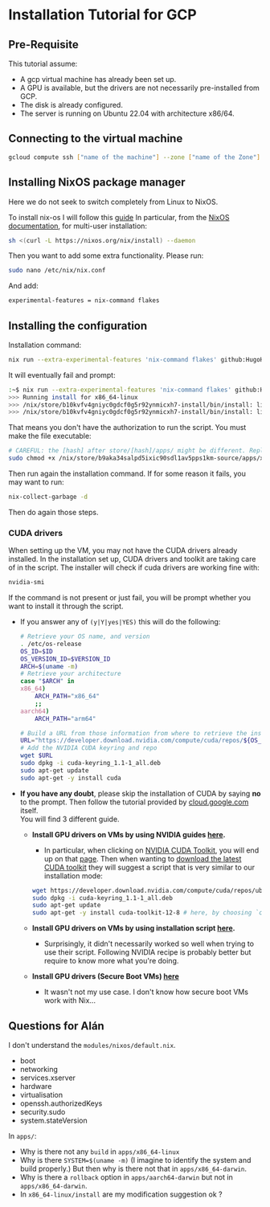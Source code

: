 # Installation Tutorial for GCP

## Pre-Requisite

This tutorial assume:

+ A gcp virtual machine has already been set up.
+ A GPU is available, but the drivers are not necessarily pre-installed from GCP.
+ The disk is already configured.
+ The server is running on Ubuntu 22.04 with architecture x86/64.

## Connecting to the virtual machine

```bash
gcloud compute ssh ["name of the machine"] --zone ["name of the Zone"] 
```

## Installing NixOS package manager

Here we do not seek to switch completely from Linux to NixOS.

To install nix-os I will follow this [guide](https://github.com/Evertras/simple-homemanager/blob/main/01-install.md)
In particular, from the [NixOS documentation](https://nixos.org/download/#nix-install-linux), for multi-user installation:

```bash
sh <(curl -L https://nixos.org/nix/install) --daemon
```

Then you want to add some extra functionality. Please run:

```bash
sudo nano /etc/nix/nix.conf
```

And add:

```bash
experimental-features = nix-command flakes
```

## Installing the configuration

Installation command:

```bash
nix run --extra-experimental-features 'nix-command flakes' github:HugoHakem/nix-os.config?ref=hh-virtual-machine#install
```

It will eventually fail and prompt:

```bash
:~$ nix run --extra-experimental-features 'nix-command flakes' github:HugoHakem/nix-os.config?ref=hh-virtual-machine#install
>>> Running install for x86_64-linux
>>> /nix/store/b10kvfv4gniyc0gdcf0g5r92ynmicxh7-install/bin/install: line 4: /nix/store/b9aka34salpd5ixic90sdl1av5pps1km-source/apps/x86_64-linux/install: Permission denied
>>> /nix/store/b10kvfv4gniyc0gdcf0g5r92ynmicxh7-install/bin/install: line 4: exec: /nix/store/b9aka34salpd5ixic90sdl1av5pps1km-source/apps/x86_64-linux/install: cannot execute: Permission denied
```

That means you don't have the authorization to run the script. You must make the file executable:

```bash
# CAREFUL: the [hash] after store/[hash]/apps/ might be different. Replace it by whatever fil you see. 
sudo chmod +x /nix/store/b9aka34salpd5ixic90sdl1av5pps1km-source/apps/x86_64-linux/install
```

Then run again the installation command. If for some reason it fails, you may want to run:

```bash
nix-collect-garbage -d
```

Then do again those steps.

### CUDA drivers

When setting up the VM, you may not have the CUDA drivers already installed. In the installation set up, CUDA drivers and toolkit are taking care of in the script. The installer will check if cuda drivers are working fine with:

```bash
nvidia-smi
```

If the command is not present or just fail, you will be prompt whether you want to install it through the script.

+ If you answer any of `(y|Y|yes|YES)` this will do the following:

    ```bash
    # Retrieve your OS name, and version
    . /etc/os-release
    OS_ID=$ID
    OS_VERSION_ID=$VERSION_ID
    ARCH=$(uname -m)
    # Retrieve your architecture
    case "$ARCH" in
    x86_64)
        ARCH_PATH="x86_64"
        ;;
    aarch64)
        ARCH_PATH="arm64"

    # Build a URL from those information from where to retrieve the installation kit in the NVIDIA archive
    URL="https://developer.download.nvidia.com/compute/cuda/repos/${OS_ID}${OS_VERSION_ID}/${ARCH_PATH}/cuda-keyring_1.1-1_all.deb"
    # Add the NVIDIA CUDA keyring and repo
    wget $URL
    sudo dpkg -i cuda-keyring_1.1-1_all.deb
    sudo apt-get update
    sudo apt-get -y install cuda
    ```

+ **If you have any doubt**, please skip the installation of CUDA by saying **no** to the prompt.
    Then follow the tutorial provided by [cloud.google.com](https://cloud.google.com/compute/docs/gpus/install-drivers-gpu) itself.  
    You will find 3 different guide.

  + **Install GPU drivers on VMs by using NVIDIA guides [here](https://cloud.google.com/compute/docs/gpus/install-drivers-gpu#no-secure-boot).**
    + In particular, when clicking on [NVIDIA CUDA Toolkit](https://developer.nvidia.com/cuda-toolkit-archive), you will end up on that [page](https://developer.nvidia.com/cuda-toolkit-archive). Then when wanting to [download the latest CUDA toolkit](https://developer.nvidia.com/cuda-downloads) they will suggest a script that is very similar to our installation mode:

    ```bash
    wget https://developer.download.nvidia.com/compute/cuda/repos/ubuntu2204/x86_64/cuda-keyring_1.1-1_all.deb
    sudo dpkg -i cuda-keyring_1.1-1_all.deb
    sudo apt-get update
    sudo apt-get -y install cuda-toolkit-12-8 # here, by choosing `cuda` instead of `cuda-toolkit-12-8` it install both toolit and drivers
    ```

  + **Install GPU drivers on VMs by using installation script [here](https://cloud.google.com/compute/docs/gpus/install-drivers-gpu#install-script).**
    + Surprisingly, it didn't necessarily worked so well when trying to use their script. Following NVIDIA recipe is probably better but require to know more what you're doing.

  + **Install GPU drivers (Secure Boot VMs) [here](https://cloud.google.com/compute/docs/gpus/install-drivers-gpu#secure-boot)**
    + It wasn't not my use case. I don't know how secure boot VMs work with Nix...

## Questions for Alán

I don't understand the `modules/nixos/default.nix`.

+ boot
+ networking
+ services.xserver
+ hardware
+ virtualisation
+ openssh.authorizedKeys
+ security.sudo
+ system.stateVersion

In `apps/`:

+ Why is there not any `build` in `apps/x86_64-linux`
+ Why is there `SYSTEM=$(uname -m)` (I imagine to identify the system and build properly.) But then why is there not that in `apps/x86_64-darwin`.
+ Why is there a `rollback` option in `apps/aarch64-darwin` but not in `apps/x86_64-darwin`.
+ In `x86_64-linux/install` are my modification suggestion ok ?
